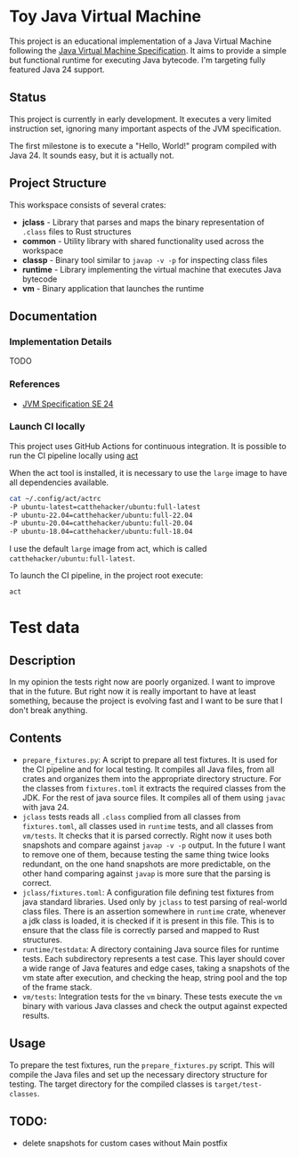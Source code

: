 # Toy Java Virtual Machine

This project is an educational implementation of a Java Virtual Machine following
the [Java Virtual Machine Specification](https://docs.oracle.com/javase/specs/jvms/se24/html/). It aims to provide a
simple but functional runtime for executing Java bytecode. I'm targeting fully featured Java 24 support.

## Status

This project is currently in early development. It executes a very limited instruction set, ignoring many important
aspects of the JVM specification.

The first milestone is to execute a "Hello, World!" program compiled with Java 24. It sounds easy, but it is actually
not.

## Project Structure

This workspace consists of several crates:

- **jclass** - Library that parses and maps the binary representation of `.class` files to Rust structures
- **common** - Utility library with shared functionality used across the workspace
- **classp** - Binary tool similar to `javap -v -p` for inspecting class files
- **runtime** - Library implementing the virtual machine that executes Java bytecode
- **vm** - Binary application that launches the runtime

## Documentation

### Implementation Details

TODO

### References

- [JVM Specification SE 24](https://docs.oracle.com/javase/specs/jvms/se24/html/)

### Launch CI locally

This project uses GitHub Actions for continuous integration. It is possible to run the CI pipeline locally
using [act](https://github.com/nektos/act.git)

When the act tool is installed, it is necessary to use the `large` image to have all dependencies available.

```bash
cat ~/.config/act/actrc
-P ubuntu-latest=catthehacker/ubuntu:full-latest
-P ubuntu-22.04=catthehacker/ubuntu:full-22.04
-P ubuntu-20.04=catthehacker/ubuntu:full-20.04
-P ubuntu-18.04=catthehacker/ubuntu:full-18.04
```

I use the default `large` image from act, which is called `catthehacker/ubuntu:full-latest`.

To launch the CI pipeline, in the project root execute:

```bash
act
```

# Test data

## Description

In my opinion the tests right now are poorly organized. I want to improve that in the future. But right now
it is really important to have at least something, because the project is evolving fast and I want to be sure
that I don't break anything.

## Contents

- `prepare_fixtures.py`: A script to prepare all test fixtures. It is used for the CI pipeline and for local testing.
  It compiles all Java files, from all crates and organizes them into the appropriate directory structure. For the
  classes from `fixtures.toml` it extracts the required classes from the JDK. For the rest of java source files. It
  compiles all of them using `javac` with java 24.
- `jclass` tests reads all `.class` complied from all classes from `fixtures.toml`, all classes used in `runtime`
  tests, and all classes from `vm/tests`. It checks that it is parsed correctly. Right now it uses both snapshots
  and compare against `javap -v -p` output. In the future I want to remove one of them, because testing the same thing
  twice looks redundant, on the one hand snapshots are more predictable, on the other hand comparing against `javap` is
  more sure that the parsing is correct.
- `jclass/fixtures.toml`: A configuration file defining test fixtures from java standard libraries. Used only by
  `jclass` to test parsing of real-world class files. There is an assertion somewhere in `runtime` crate, whenever
  a jdk class is loaded, it is checked if it is present in this file. This is to ensure that the class file is correctly
  parsed and mapped to Rust structures.
- `runtime/testdata`: A directory containing Java source files for runtime tests. Each subdirectory represents a test
  case. This layer should cover a wide range of Java features and edge cases, taking a snapshots of the vm state after
  execution, and checking the heap, string pool and the top of the frame stack.
- `vm/tests`: Integration tests for the `vm` binary. These tests execute the `vm` binary with various Java classes
  and check the output against expected results.

## Usage

To prepare the test fixtures, run the `prepare_fixtures.py` script. This will compile the Java files and set up
the necessary directory structure for testing. The target directory for the compiled classes is `target/test-classes`.

## TODO:

- delete snapshots for custom cases without Main postfix
